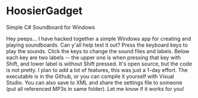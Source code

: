 # HoosierGadget
Simple C# Soundboard for Windows

Hey peeps... I have hacked together a simple Windows app for creating and playing soundboards.  Can y'all help test it out?  Press the keyboard keys to play the sounds.  Click the keys to change the sound files and labels.  Below each key are two labels -- the upper one is when pressing that key with Shift, and lower label is without Shift pressed.  It's open source, but the code is not pretty.  I plan to add a lot of features, this was just a 1-day effort.  The executable is in the Github, or you can compile it yourself with Visual Studio.  You can also save to XML and share the settings file to someone (put all referenced MP3s in same folder).  Let me know if it works for you! 

